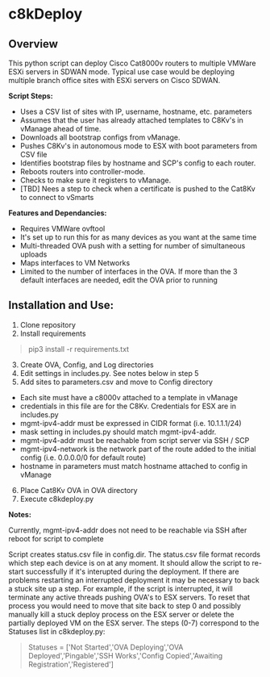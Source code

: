 # c8kDeploy

## Overview

This python script can deploy Cisco Cat8000v routers to multiple VMWare ESXi servers in SDWAN mode.  Typical use case would be deploying multiple branch office sites with ESXi servers on Cisco SDWAN.

**Script Steps:**
- Uses a CSV list of sites with IP, username, hostname, etc. parameters
- Assumes that the user has already attached templates to C8Kv's in vManage ahead of time.
- Downloads all bootstrap configs from vManage.
- Pushes C8Kv's in autonomous mode to ESX with boot parameters from CSV file
- Identifies bootstrap files by hostname and SCP's config to each router.
- Reboots routers into controller-mode.
- Checks to make sure it registers to vManage.
- [TBD] Nees a step to check when a certificate is pushed to the Cat8Kv to connect to vSmarts

**Features and Dependancies:**
- Requires VMWare ovftool
- It's set up to run this for as many devices as you want at the same time
- Multi-threaded OVA push with a setting for number of simultaneous uploads
- Maps interfaces to VM Networks
- Limited to the number of interfaces in the OVA.  If more than the 3 default interfaces are needed, edit the OVA prior to running

## Installation and Use:
1. Clone repository
2. Install requirements
> pip3 install -r requirements.txt
3. Create OVA, Config, and Log directories
4. Edit settings in includes.py.  See notes below in step 5
5. Add sites to parameters.csv and move to Config directory
  - Each site must have a c8000v attached to a template in vManage
  - credentials in this file are for the C8Kv.  Credentials for ESX are in includes.py
  - mgmt-ipv4-addr must be expressed in CIDR format (i.e. 10.1.1.1/24)
  - mask setting in includes.py should match mgmt-ipv4-addr.
  - mgmt-ipv4-addr must be reachable from script server via SSH / SCP
  - mgmt-ipv4-network is the network part of the route added to the initial config (i.e. 0.0.0.0/0 for default route)
  - hostname in parameters must match hostname attached to config in vManage
6. Place Cat8Kv OVA in OVA directory
7. Execute c8kdeploy.py

**Notes:**

Currently, mgmt-ipv4-addr does not need to be reachable via SSH after reboot for script to complete

Script creates status.csv file in config.dir.  The status.csv file format records which step each device is on at any moment.  It should allow the script to re-start successfully if it's interupted during the deployment.  If there are problems restarting an interrupted deployment it may be necessary to back a stuck site up a step.  For example, if the script is interrupted, it will terminate any active threads pushing OVA's to ESX servers.  To reset that process you would need to move that site back to step 0 and possibly manually kill a stuck deploy process on the ESX server or delete the partially deployed VM on the ESX server.  The steps (0-7) correspond to the Statuses list in c8kdeploy.py:
>Statuses = ['Not Started','OVA Deploying','OVA Deployed','Pingable','SSH Works','Config Copied','Awaiting Registration','Registered']




